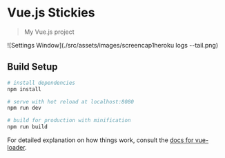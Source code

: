 # Vue.js Stickies

> My Vue.js project

![Settings Window](./src/assets/images/screencap1heroku logs --tail.png)

## Build Setup

```bash
# install dependencies
npm install

# serve with hot reload at localhost:8080
npm run dev

# build for production with minification
npm run build
```

For detailed explanation on how things work, consult the [docs for vue-loader](http://vuejs.github.io/vue-loader).
